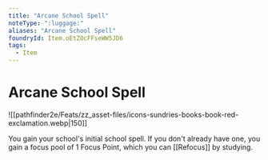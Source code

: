 ```yaml
---
title: "Arcane School Spell"
noteType: ":luggage:"
aliases: "Arcane School Spell"
foundryId: Item.oEtZOcFFseWW5JD6
tags:
  - Item
---
```


# Arcane School Spell
![[pathfinder2e/Feats/zz_asset-files/icons-sundries-books-book-red-exclamation.webp|150]]

You gain your school's initial school spell. If you don't already have one, you gain a focus pool of 1 Focus Point, which you can [[Refocus]] by studying.
